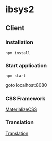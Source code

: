 # ibsys2

## Client

### Installation
```
npm install
```

### Start application
```
npm start
```
goto localhost:8080


### CSS Framework
[MaterializeCSS](http://materializecss.com/)

### Translation
[Translation](https://github.com/ocombe/ng2-translate)